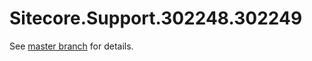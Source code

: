 # Sitecore.Support.302248.302249

See [master branch](https://github.com/sitecoresupport/Sitecore.Support.302248.302249) for details.